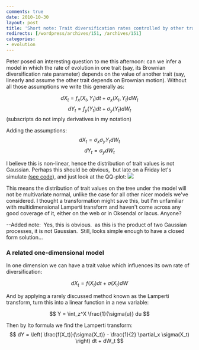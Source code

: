 ```yaml
---
comments: true
date: 2010-10-30 
layout: post
title: 'Short note: Trait diversification rates controlled by other traits'
redirects: [/wordpress/archives/151, /archives/151]
categories:
- evolution
---
```


Peter posed an interesting question to me this afternoon: can we infer a model in which the rate of evolution in one trait (say, its Brownian diversification rate parameter) depends on the value of another trait (say, linearly and assume the other trait depends on Brownian motion).  Without all those assumptions we write this generally as:

$$ dX_t = f_x(X_t, Y_t) dt + \sigma_x(X_t, Y_t) d W_t $$
$$ dY_t = f_y(Y_t) dt + \sigma_y(Y_t) d W_t $$
(subscripts do not imply derivatives in my notation)

Adding the assumptions:
$$ dX_t =  \sigma_x \sigma_y Y_t d W_t $$
$$ dY_t = \sigma_y d W_t $$

I believe this is non-linear, hence the distribution of trait values is not Gaussian.  Perhaps this should be obvious,  but late on a Friday let's simulate [(see code](http://github.com/cboettig/Comparative-Phylogenetics/blob/a27d60618f116fa167e15a077abaf54fb88fd258/demos/peters_Q.R)), and just look at the QQ-plot:
![]( http://farm2.staticflickr.com/1406/5127610208_edb73d6483_o.png )


This means the distribution of trait values on the tree under the model will not be multivariate normal, unlike the case for all other nicer models we've considered.  I thought a transformation might save this, but I'm unfamiliar with multidimensional Lamperti transform and haven't come across any good coverage of it, either on the web or in Oksendal or Iacus.  Anyone?

--Added note:  Yes, this is obvious.  as this is the product of two Gaussian processes, it is not Gaussian.  Still, looks simple enough to have a closed form solution...


### A related one-dimensional model


In one dimension we can have a trait value which influences its own rate of diversification:

$$ dX_t = f(X_t) dt + \sigma(X_t) dW $$

And by applying a rarely discussed method known as the Lamperti transform, turn this into a linear function in a new variable:

$$ Y = \int_z^X \frac{1}{\sigma(u)} du $$

Then by Ito formula we find the Lamperti transform:
$$ dY = \left( \frac{f(X_t)}{\sigma(X_t)} - \frac{1}{2} \partial_x \sigma(X_t) \right) dt + dW_t $$
